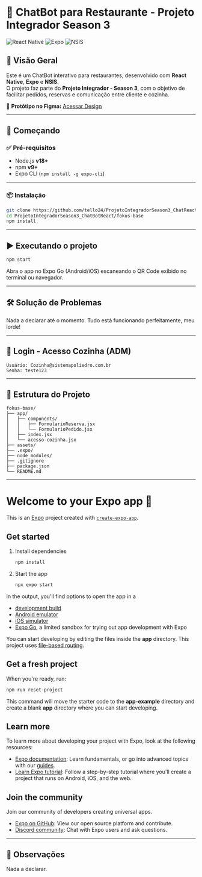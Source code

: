 # 🤖 ChatBot para Restaurante - Projeto Integrador Season 3

![React Native](https://img.shields.io/badge/React%20Native-2025-blue)
![Expo](https://img.shields.io/badge/Expo-managed-lightgrey)
![NSIS](https://img.shields.io/badge/NSIS-installer-success)

## 📌 Visão Geral

Este é um ChatBot interativo para restaurantes, desenvolvido com **React Native**, **Expo** e **NSIS**.  
O projeto faz parte do **Projeto Integrador - Season 3**, com o objetivo de facilitar pedidos, reservas e comunicação entre cliente e cozinha.

🔗 **Protótipo no Figma:** [Acessar Design](https://www.figma.com/design/fCtj8CQUTwQJYgujfegtDk/Untitled?node-id=1-2&t=tuYnPnGNzIJ9S1wH-1)

---

## 🚀 Começando

### ✅ Pré-requisitos

- Node.js **v18+**
- npm **v9+**
- Expo CLI (`npm install -g expo-cli`)

---

### 📦 Instalação

```bash
git clone https://github.com/tello24/ProjetoIntegradorSeason3_ChatReact
cd ProjetoIntegradorSeason3_ChatBotReact/fokus-base
npm install
```

---

## ▶️ Executando o projeto

```bash
npm start
```

Abra o app no Expo Go (Android/iOS) escaneando o QR Code exibido no terminal ou navegador.

---

## 🛠️ Solução de Problemas

Nada a declarar até o momento. Tudo está funcionando perfeitamente, meu lorde!

---

## 🔐 Login - Acesso Cozinha (ADM)

```
Usuário: Cozinha@sistemapoliedro.com.br
Senha: teste123
```

---

## 📁 Estrutura do Projeto

```
fokus-base/
├── app/
│   ├── components/
│   │   ├── FormularioReserva.jsx
│   │   └── FormularioPedido.jsx
│   ├── index.jsx
│   └── acesso-cozinha.jsx
├── assets/
├── .expo/
├── node_modules/
├── .gitignore
├── package.json
└── README.md
```

---

# Welcome to your Expo app 👋

This is an [Expo](https://expo.dev) project created with [`create-expo-app`](https://www.npmjs.com/package/create-expo-app).

## Get started

1. Install dependencies

   ```bash
   npm install
   ```

2. Start the app

   ```bash
   npx expo start
   ```

In the output, you'll find options to open the app in a

- [development build](https://docs.expo.dev/develop/development-builds/introduction/)
- [Android emulator](https://docs.expo.dev/workflow/android-studio-emulator/)
- [iOS simulator](https://docs.expo.dev/workflow/ios-simulator/)
- [Expo Go](https://expo.dev/go), a limited sandbox for trying out app development with Expo

You can start developing by editing the files inside the **app** directory. This project uses [file-based routing](https://docs.expo.dev/router/introduction).

## Get a fresh project

When you're ready, run:

```bash
npm run reset-project
```

This command will move the starter code to the **app-example** directory and create a blank **app** directory where you can start developing.

## Learn more

To learn more about developing your project with Expo, look at the following resources:

- [Expo documentation](https://docs.expo.dev/): Learn fundamentals, or go into advanced topics with our [guides](https://docs.expo.dev/guides).
- [Learn Expo tutorial](https://docs.expo.dev/tutorial/introduction/): Follow a step-by-step tutorial where you'll create a project that runs on Android, iOS, and the web.

## Join the community

Join our community of developers creating universal apps.

- [Expo on GitHub](https://github.com/expo/expo): View our open source platform and contribute.
- [Discord community](https://chat.expo.dev): Chat with Expo users and ask questions.

---

## 💬 Observações

Nada a declarar.